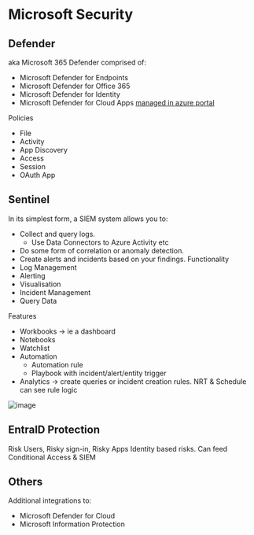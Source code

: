 # Microsoft Security

## Defender
aka Microsoft 365 Defender
comprised of:
- Microsoft Defender for Endpoints
- Microsoft Defender for Office 365
- Microsoft Defender for Identity
- Microsoft Defender for Cloud Apps [managed in azure portal](https://portal.azure.com/#view/Microsoft_Azure_Security/SecurityMenuBlade/~/0)

Policies
- File
- Activity
- App Discovery
- Access
- Session
- OAuth App


## Sentinel
In its simplest form, a SIEM system allows you to:
- Collect and query logs.
  - Use Data Connectors to Azure Activity etc
- Do some form of correlation or anomaly detection.
- Create alerts and incidents based on your findings.
Functionality
- Log Management
- Alerting
- Visualisation
- Incident Management
- Query Data

Features
- Workbooks -> ie a dashboard
- Notebooks
- Watchlist
- Automation
  - Automation rule
  - Playbook with incident/alert/entity trigger
- Analytics -> create queries or incident creation rules. NRT & Schedule can see rule logic

![image](https://github.com/user-attachments/assets/f3fb8a40-88c9-465f-ace4-1c47cdc9454b)


## EntraID Protection
Risk Users, Risky sign-in, Risky Apps
Identity based risks. Can feed Conditional Access & SIEM

## Others
Additional integrations to:
- Microsoft Defender for Cloud
- Microsoft Information Protection
